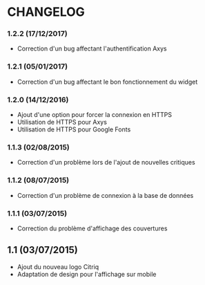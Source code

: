 CHANGELOG
=========

### 1.2.2 (17/12/2017)
* Correction d'un bug affectant l'authentification Axys

### 1.2.1 (05/01/2017)
* Correction d'un bug affectant le bon fonctionnement du widget

### 1.2.0 (14/12/2016)
* Ajout d'une option pour forcer la connexion en HTTPS
* Utilisation de HTTPS pour Axys
* Utilisation de HTTPS pour Google Fonts

### 1.1.3 (02/08/2015)
* Correction d'un problème lors de l'ajout de nouvelles critiques

### 1.1.2 (08/07/2015)
* Correction d'un problème de connexion à la base de données

### 1.1.1 (03/07/2015)
* Correction du problème d'affichage des couvertures

## 1.1 (03/07/2015)
* Ajout du nouveau logo Citriq
* Adaptation de design pour l'affichage sur mobile
